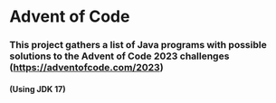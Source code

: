 # Advent of Code 

### This project gathers a list of Java programs with possible solutions to the Advent of Code 2023 challenges (https://adventofcode.com/2023)
#### (Using JDK 17)
